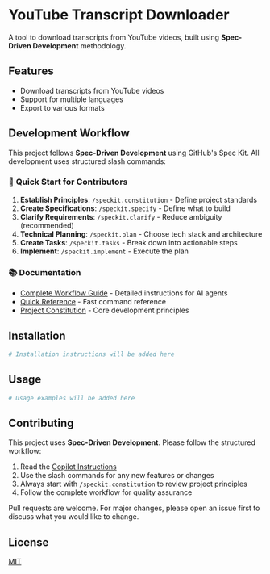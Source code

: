 
# YouTube Transcript Downloader

A tool to download transcripts from YouTube videos, built using **Spec-Driven Development** methodology.

## Features

- Download transcripts from YouTube videos
- Support for multiple languages
- Export to various formats

## Development Workflow

This project follows **Spec-Driven Development** using GitHub's Spec Kit. All development uses structured slash commands:

### 🚀 **Quick Start for Contributors**

1. **Establish Principles**: `/speckit.constitution` - Define project standards
2. **Create Specifications**: `/speckit.specify` - Define what to build
3. **Clarify Requirements**: `/speckit.clarify` - Reduce ambiguity (recommended)
4. **Technical Planning**: `/speckit.plan` - Choose tech stack and architecture
5. **Create Tasks**: `/speckit.tasks` - Break down into actionable steps
6. **Implement**: `/speckit.implement` - Execute the plan

### 📚 **Documentation**

- [Complete Workflow Guide](.github/copilot-instructions.md) - Detailed instructions for AI agents
- [Quick Reference](.github/WORKFLOW_QUICK_REFERENCE.md) - Fast command reference
- [Project Constitution](.specify/memory/constitution.md) - Core development principles

## Installation

```bash
# Installation instructions will be added here
```

## Usage

```bash
# Usage examples will be added here
```

## Contributing

This project uses **Spec-Driven Development**. Please follow the structured workflow:

1. Read the [Copilot Instructions](.github/copilot-instructions.md)
2. Use the slash commands for any new features or changes
3. Always start with `/speckit.constitution` to review project principles
4. Follow the complete workflow for quality assurance

Pull requests are welcome. For major changes, please open an issue first to discuss what you would like to change.

## License

[MIT](https://choosealicense.com/licenses/mit/)